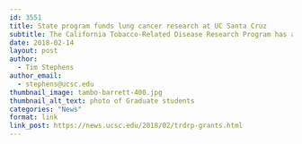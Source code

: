 ```yaml
---
id: 3551
title: State program funds lung cancer research at UC Santa Cruz
subtitle: The California Tobacco-Related Disease Research Program has awarded $1.8 million in grants and fellowships to UCSC biomedical researchers
date: 2018-02-14
layout: post
author:
  - Tim Stephens
author_email:
  - stephens@ucsc.edu
thumbnail_image: tambo-barrett-400.jpg
thumbnail_alt_text: photo of Graduate students
categories: "News"
format: link
link_post: https://news.ucsc.edu/2018/02/trdrp-grants.html
---
```

